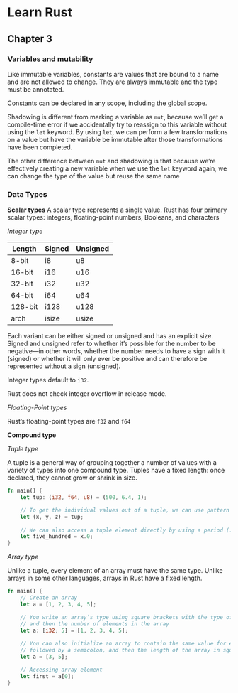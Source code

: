 # Learn Rust

## Chapter 3

### Variables and mutability

Like immutable variables, constants are values that are bound to a name and are not allowed to change. They are always immutable and the type must be annotated.

Constants can be declared in any scope, including the global scope.

Shadowing is different from marking a variable as `mut`, because we’ll get a compile-time error if we accidentally try to reassign to this variable without using the `let` keyword. By using `let`, we can perform a few transformations on a value but have the variable be immutable after those transformations have been completed.

The other difference between `mut` and shadowing is that because we’re effectively creating a new variable when we use the `let` keyword again, we can change the type of the value but reuse the same name

### Data Types

**Scalar types**
A scalar type represents a single value. Rust has four primary scalar types: integers, floating-point numbers, Booleans, and characters

_Integer type_

Length  | Signed | Unsigned |
--------|--------|----------|
8-bit   | i8     | u8       |
16-bit  | i16    | u16      |
32-bit  | i32    | u32      |
64-bit  | i64    | u64      |
128-bit | i128   | u128     |
arch    | isize  | usize    |

Each variant can be either signed or unsigned and has an explicit size. Signed and unsigned refer to whether it’s possible for the number to be negative—in other words, whether the number needs to have a sign with it (signed) or whether it will only ever be positive and can therefore be represented without a sign (unsigned).

Integer types default to `i32`.

Rust does not check integer overflow in release mode.

_Floating-Point types_

Rust’s floating-point types are `f32` and `f64`

**Compound type**

_Tuple type_

A tuple is a general way of grouping together a number of values with a variety of types into one compound type. Tuples have a fixed length: once declared, they cannot grow or shrink in size.

```rust
fn main() {
    let tup: (i32, f64, u8) = (500, 6.4, 1);

    // To get the individual values out of a tuple, we can use pattern matching to destructure a tuple value
    let (x, y, z) = tup;
    
    // We can also access a tuple element directly by using a period (.) followed by the index of the value we want to access
    let five_hundred = x.0;
}
```

_Array type_

Unlike a tuple, every element of an array must have the same type. Unlike arrays in some other languages, arrays in Rust have a fixed length.

```rust
fn main() {
    // Create an array
    let a = [1, 2, 3, 4, 5];

    // You write an array’s type using square brackets with the type of each element, a semicolon,
    // and then the number of elements in the array
    let a: [i32; 5] = [1, 2, 3, 4, 5];
    
    // You can also initialize an array to contain the same value for each element by specifying the initial value,\
    // followed by a semicolon, and then the length of the array in square brackets
    let a = [3, 5];

    // Accessing array element
    let first = a[0];
}
```
